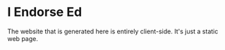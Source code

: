 # I Endorse Ed

The website that is generated here is entirely client-side. It's just a static web page.